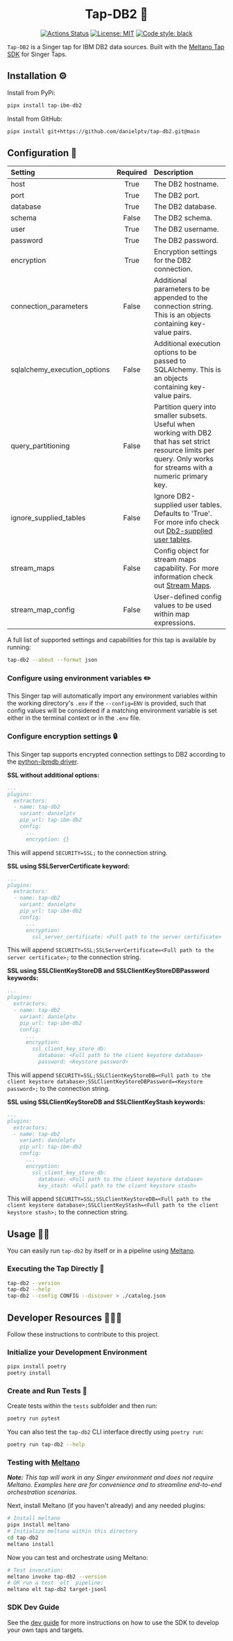 <h1 align="center">Tap-DB2 👑</h1>

<p align="center">
<a href="https://github.com/danielptv/tap-db2/actions/"><img alt="Actions Status" src="https://github.com/danielptv/tap-db2/actions/workflows/test.yml/badge.svg"></a>
<a href="https://github.com/danielptv/tap-db2/blob/main/LICENSE"><img alt="License: MIT" src="https://img.shields.io/badge/License-MIT-yellow.svg"></a>
<a href="https://github.com/psf/black"><img alt="Code style: black" src="https://img.shields.io/badge/code%20style-black-000000.svg"></a>
</p>

`Tap-DB2` is a Singer tap for IBM DB2 data sources. Built with the [Meltano Tap SDK](https://sdk.meltano.com) for Singer Taps.

## Installation ⚙️

Install from PyPi:

```bash
pipx install tap-ibm-db2
```

Install from GitHub:

```bash
pipx install git+https://github.com/danielptv/tap-db2.git@main
```

## Configuration 📝

| Setting                      | Required | Description                                                                                                                                                                         |
| :--------------------------- | :------: | :---------------------------------------------------------------------------------------------------------------------------------------------------------------------------------- |
| host                         |   True   | The DB2 hostname.                                                                                                                                                                   |
| port                         |   True   | The DB2 port.                                                                                                                                                                       |
| database                     |   True   | The DB2 database.                                                                                                                                                                   |
| schema                       |  False   | The DB2 schema.                                                                                                                                                                     |
| user                         |   True   | The DB2 username.                                                                                                                                                                   |
| password                     |   True   | The DB2 password.                                                                                                                                                                   |
| encryption                   |   True   | Encryption settings for the DB2 connection.                                                                                                                                         |
| connection_parameters        |  False   | Additional parameters to be appended to the connection string. This is an objects containing key-value pairs.                                                                       |
| sqlalchemy_execution_options |  False   | Additional execution options to be passed to SQLAlchemy. This is an objects containing key-value pairs.                                                                             |
| query_partitioning           |  False   | Partition query into smaller subsets. Useful when working with DB2 that has set strict resource limits per query. Only works for streams with a numeric primary key.                |
| ignore_supplied_tables       |  False   | Ignore DB2-supplied user tables. Defaults to 'True'. For more info check out [Db2-supplied user tables](https://www.ibm.com/docs/en/db2-for-zos/12?topic=db2-supplied-user-tables). |
| stream_maps                  |  False   | Config object for stream maps capability. For more information check out [Stream Maps](https://sdk.meltano.com/en/latest/stream_maps.html).                                         |
| stream_map_config            |  False   | User-defined config values to be used within map expressions.                                                                                                                       |

A full list of supported settings and capabilities for this
tap is available by running:

```bash
tap-db2 --about --format json
```

### Configure using environment variables ✏️

This Singer tap will automatically import any environment variables within the working directory's
`.env` if the `--config=ENV` is provided, such that config values will be considered if a matching
environment variable is set either in the terminal context or in the `.env` file.

### Configure encryption settings 🔒

This Singer tap supports encrypted connection settings to DB2 according to the [python-ibmdb driver](https://github.com/ibmdb/python-ibmdb#example-of-ssl-connection-string).

**SSL without additional options:**

```yaml
...
plugins:
  extractors:
  - name: tap-db2
    variant: danielptv
    pip_url: tap-ibm-db2
    config:
      ...
      encryption: {}
```

This will append `SECURITY=SSL;` to the connection string.

**SSL using SSLServerCertificate keyword:**

```yaml
...
plugins:
  extractors:
  - name: tap-db2
    variant: danielptv
    pip_url: tap-ibm-db2
    config:
      ...
      encryption:
        ssl_server_certificate: <Full path to the server certificate>
```

This will append `SECURITY=SSL;SSLServerCertificate=<Full path to the server certificate>;` to the connection string.

**SSL using SSLClientKeyStoreDB and SSLClientKeyStoreDBPassword keywords:**

```yaml
...
plugins:
  extractors:
  - name: tap-db2
    variant: danielptv
    pip_url: tap-ibm-db2
    config:
      ...
      encryption:
        ssl_client_key_store_db:
          database: <Full path to the client keystore database>
          password: <Keystore password>
```

This will append `SECURITY=SSL;SSLClientKeyStoreDB=<Full path to the client keystore database>;SSLClientKeyStoreDBPassword=<Keystore password>;` to the connection string.

**SSL using SSLClientKeyStoreDB and SSLClientKeyStash keywords:**

```yaml
...
plugins:
  extractors:
  - name: tap-db2
    variant: danielptv
    pip_url: tap-ibm-db2
    config:
      ...
      encryption:
        ssl_client_key_store_db:
          database: <Full path to the client keystore database>
          key_stash: <Full path to the client keystore stash>
```

This will append `SECURITY=SSL;SSLClientKeyStoreDB=<Full path to the client keystore database>;SSLClientKeyStash=<Full path to the client keystore stash>;` to the connection string.

## Usage 👷‍♀️

You can easily run `tap-db2` by itself or in a pipeline using [Meltano](https://meltano.com/).

### Executing the Tap Directly 🔨

```bash
tap-db2 --version
tap-db2 --help
tap-db2 --config CONFIG --discover > ./catalog.json
```

## Developer Resources 👩🏼‍💻

Follow these instructions to contribute to this project.

### Initialize your Development Environment

```bash
pipx install poetry
poetry install
```

### Create and Run Tests 🧪

Create tests within the `tests` subfolder and
  then run:

```bash
poetry run pytest
```

You can also test the `tap-db2` CLI interface directly using `poetry run`:

```bash
poetry run tap-db2 --help
```

### Testing with [Meltano](https://www.meltano.com)

***Note:** This tap will work in any Singer environment and does not require Meltano.
Examples here are for convenience and to streamline end-to-end orchestration scenarios.*

Next, install Meltano (if you haven't already) and any needed plugins:

```bash
# Install meltano
pipx install meltano
# Initialize meltano within this directory
cd tap-db2
meltano install
```

Now you can test and orchestrate using Meltano:

```bash
# Test invocation:
meltano invoke tap-db2 --version
# OR run a test `elt` pipeline:
meltano elt tap-db2 target-jsonl
```

### SDK Dev Guide

See the [dev guide](https://sdk.meltano.com/en/latest/dev_guide.html) for more instructions on how to use the SDK to
develop your own taps and targets.
